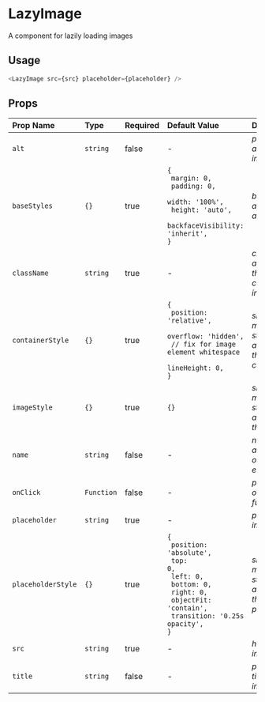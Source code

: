 # LazyImage

A component for lazily loading images

## Usage

```js
<LazyImage src={src} placeholder={placeholder} />
```

<!-- STORY -->

## Props

| Prop Name          | Type            | Required | Default Value                                                                                                                                                  | Description                                          |
| :----------------- | :-------------- | :------- | :------------------------------------------------------------------------------------------------------------------------------------------------------------- | :--------------------------------------------------- |
| `alt`              | `string`        | false    | -                                                                                                                                                              | _pass-thru alt tag for image_                        |
| `baseStyles`       | <code>{}</code> | true     | <code>{<br> margin: 0,<br> padding: 0,<br> width: '100%',<br> height: 'auto',<br> backfaceVisibility: 'inherit',<br>}</code>                                   | _base styles applied to all elements_                |
| `className`        | `string`        | true     | -                                                                                                                                                              | _class name applied to the components in BEM style_  |
| `containerStyle`   | <code>{}</code> | true     | <code>{<br> position: 'relative',<br> overflow: 'hidden',<br> // fix for image element whitespace<br> lineHeight: 0,<br>}</code>                               | _shallow merge of styles applied to the container_   |
| `imageStyle`       | <code>{}</code> | true     | <code>{}</code>                                                                                                                                                | _shallow merge of styles applied to the highres_     |
| `name`             | `string`        | false    | -                                                                                                                                                              | _name attribute for onclick events_                  |
| `onClick`          | `Function`      | false    | -                                                                                                                                                              | _pass-thru onclick function_                         |
| `placeholder`      | `string`        | true     | -                                                                                                                                                              | _placeholder image src_                              |
| `placeholderStyle` | <code>{}</code> | true     | <code>{<br> position: 'absolute',<br> top: 0,<br> left: 0,<br> bottom: 0,<br> right: 0,<br> objectFit: 'contain',<br> transition: '0.25s opacity',<br>}</code> | _shallow merge of styles applied to the placeholder_ |
| `src`              | `string`        | true     | -                                                                                                                                                              | _high-res image src_                                 |
| `title`            | `string`        | false    | -                                                                                                                                                              | _pass-thru title tag for image_                      |
